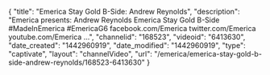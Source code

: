 {
    "title": "Emerica Stay Gold B-Side: Andrew Reynolds",
    "description": "Emerica presents: Andrew Reynolds Emerica Stay Gold B-Side #MadeInEmerica #EmericaG6 facebook.com\/Emerica twitter.com\/Emerica youtube.com\/Emerica ...",
    "channelid": "168523",
    "videoid": "6413630",
    "date_created": "1442960919",
    "date_modified": "1442960919",
    "type": "captivate",
    "layout": "channelVideo",
    "url": "\/emerica\/emerica-stay-gold-b-side-andrew-reynolds\/168523-6413630"
}